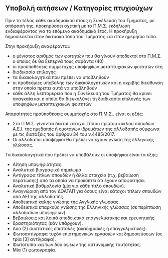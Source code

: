 ## **Υποβολή αιτήσεων / Κατηγορίες πτυχιούχων**

Πριν το τέλος κάθε ακαδημαϊκού έτους η Συνέλευση του Τμήματος, με απόφασή της, προκηρύσσει σχετική με το Π.Μ.Σ. εκδήλωση ενδιαφέροντος για το επόμενο ακαδημαϊκό έτος. Η προκήρυξη δημοσιεύεται στον δικτυακό τόπο του Τμήματος και στον ημερήσιο τύπο.

Στην προκήρυξη αναφέρονται:

-    ο μέγιστος αριθμός των φοιτητών που θα γίνουν αποδεκτοί στο Π.Μ.Σ. ο οποίος δε θα ξεπερνά τους σαράντα (40)
-    οι προϋποθέσεις συμμετοχής υποψηφίων μεταπτυχιακών φοιτητών στη
-    διαδικασία επιλογής
-    τα δικαιολογητικά που πρέπει να υποβληθούν
-    οι προθεσμίες υποβολής των δικαιολογητικών και η ακριβής διεύθυνση στην οποία πρέπει αυτά να υποβληθούν
-    κάθε άλλη λεπτομέρεια που η Συνέλευση του Τμήματος θα κρίνει αναγκαία και η οποία θα διευκολύνει τη διαδικασία επιλογής των υποψηφίων μεταπτυχιακών φοιτητών

Απαραίτητες προϋποθέσεις συμμετοχής στο Π.Μ.Σ.. είναι οι εξής:

-    Στο Π.Μ.Σ. γίνονται δεκτοί κάτοχοι τίτλου πρώτου κύκλου σπουδών Α.Ε.Ι. της ημεδαπής ή ομοταγών ιδρυμάτων της αλλοδαπής σύμφωνα με τις διατάξεις του άρθρου 34 του ν.4485/2017.
-    Οι αλλοδαποί υποψήφιοι θα πρέπει να έχουν γνώση της ελληνικής
    γλώσσας.

Τα δικαιολογητικά που πρέπει να υποβάλουν οι υποψήφιοι είναι τα εξής:

-    Αίτηση υποψηφιότητας.
-    Αναλυτικό βιογραφικό σημείωμα.
-    Αντίγραφα τίτλων σπουδών ή άλλα στοιχεία (π.χ. βεβαίωση περάτωσης) από τα οποία να προκύπτει ότι έχουν αποφοιτήσει.
-    Αναλυτική βαθμολογία (μία για κάθε τίτλο σπουδών).
-    Αναγνώριση από τον ΔΟΑΤΑΠ για όσους είναι κάτοχοι τίτλων σπουδών από ΑΕΙ της αλλοδαπής.
-    Αποδεικτικό καλής γνώσης της Αγγλικής γλώσσας.
-    Αποδεικτικά επαρκούς γνώσης της Ελληνικής γλώσσας (σε περίπτωση
    αλλοδαπών υποψηφίων).
-    Βεβαιώσεις και λοιπά αποδεικτικά επαγγελματικής και ερευνητικής
-    δραστηριότητας (εάν υπάρχουν).
-    Δύο (2) συστατικές επιστολές (ακαδημαϊκές ή επαγγελματικές).
-    Φωτοαντίγραφα τυχόν επιστημονικών εργασιών και δημοσιεύσεων (σε τρία [3] αντίγραφα).
-    Φωτοτυπία και των δύο όψεων της αστυνομικής ταυτότητας.
-    Μία (1) φωτογραφία.
